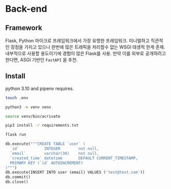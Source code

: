 # Back-end

## Framework

Flask, Python 마이크로 프레임워크에서 가장 유명한 프레임워크. 미니멀하고 직관적인 장점을 가지고 있으나 한번에 많은 트래픽을 처리할수 없는 WSGI 태생적 한계 존재. 내부적으로 사용할 용도이기에 경험이 많은 Flask를 사용. 만약 이를 외부로 공개하려고 한다면, ASGI 기반인 `FastAPI` 을 추천.

## Install

python 3.10 and pipenv requires.

```bash
touch .env

python3 -m venv venv

source venv/bin/acrivate

pip3 install -r requirements.txt

flask run
```

```python
db.execute("""CREATE TABLE `user` (
  `id`           INTEGER        not null,
  `email`        varchar(30)    not null,
  `created_time` datetime       DEFAULT CURRENT_TIMESTAMP,
  PRIMARY KEY (`id` AUTOINCREMENT)
)""")
db.execute(INSERT INTO user (email) VALUES ('test@test.com'))
db.commit()
db.close()
```
